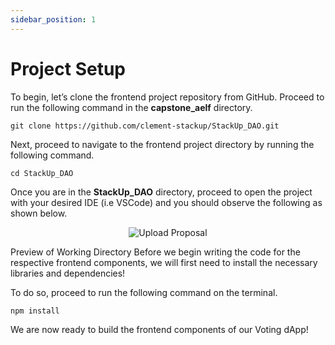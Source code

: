 ```yaml
---
sidebar_position: 1
---
```


# Project Setup
To begin, let’s clone the frontend project repository from GitHub. Proceed to run the following command in the **capstone_aelf** directory.

```
git clone https://github.com/clement-stackup/StackUp_DAO.git
```

Next, proceed to navigate to the frontend project directory by running the following command.

```
cd StackUp_DAO
```

Once you are in the **StackUp_DAO** directory, proceed to open the project with your desired IDE (i.e VSCode) and you should observe the following as shown below.

<p align="center">
<img src="/img/fe-directory.png" alt="Upload Proposal" width=""/>
</p>

Preview of Working Directory
Before we begin writing the code for the respective frontend components, we will first need to install the necessary libraries and dependencies!

To do so, proceed to run the following command on the terminal.

```
npm install
```

We are now ready to build the frontend components of our Voting dApp!
